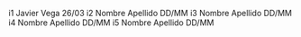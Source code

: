 i1 Javier Vega 26/03 
i2 Nombre Apellido DD/MM
i3 Nombre Apellido DD/MM
i4 Nombre Apellido DD/MM
i5 Nombre Apellido DD/MM
